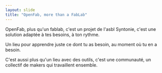 ```yaml
---
layout: slide
title: "OpenFab, more than a FabLab"
---
```


OpenFab, plus qu'un fablab, c'est un projet de l'asbl Syntonie, c'est une solution adaptée à tes besoins, à ton rythme.

Un lieu pour apprendre juste ce dont tu as besoin, au moment où tu en a besoin.

C'est aussi plus qu'un lieu avec des outils, c'est une communauté, un collectif de makers qui travaillent ensemble.
